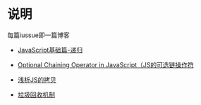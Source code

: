 # 说明
每篇iussue即一篇博客

* [JavaScript基础篇-递归](https://github.com/Expelliarmus923/Blog/issues/4)

* [Optional Chaining Operator in JavaScript（JS的可选链操作符](https://github.com/Expelliarmus923/Blog/issues/3)

* [浅析JS的拷贝](https://github.com/Expelliarmus923/Blog/issues/2)

* [垃圾回收机制](https://github.com/Expelliarmus923/Blog/issues/1)
